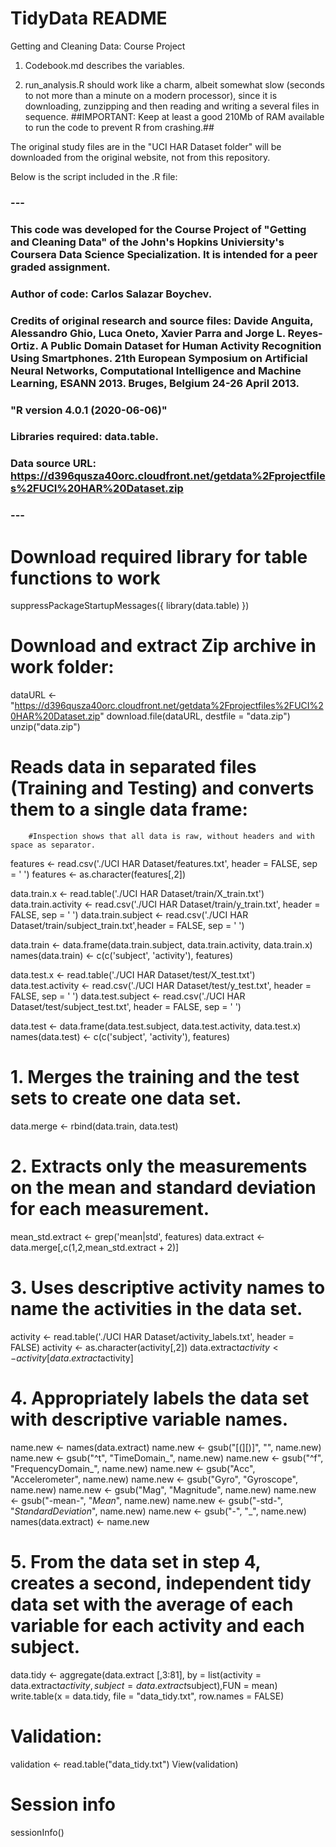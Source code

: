 # TidyData README
Getting and Cleaning Data: Course Project

1. Codebook.md describes the variables.

2. run_analysis.R should work like a charm, albeit somewhat slow (seconds to not more than a minute on a modern processor), since it is downloading, zunzipping and then reading and writing a several files in sequence.
##IMPORTANT: Keep at least a good 210Mb of RAM available to run the code to prevent R from crashing.##

The original study files are in the "UCI HAR Dataset folder" will be downloaded from the original website, not from this repository.

Below is the script included in the .R file:

### ---
### This code was developed for the Course Project of "Getting and Cleaning Data" of the John's Hopkins Univiersity's Coursera Data Science Specialization. It is intended for a peer graded assignment.
### Author of code: Carlos Salazar Boychev.
### Credits of original research and source files: Davide Anguita, Alessandro Ghio, Luca Oneto, Xavier Parra and Jorge L. Reyes-Ortiz. A Public Domain Dataset for Human Activity Recognition Using Smartphones. 21th European Symposium on Artificial Neural Networks, Computational Intelligence and Machine Learning, ESANN 2013. Bruges, Belgium 24-26 April 2013. 
### "R version 4.0.1 (2020-06-06)"
### Libraries required: data.table.
### Data source URL: https://d396qusza40orc.cloudfront.net/getdata%2Fprojectfiles%2FUCI%20HAR%20Dataset.zip
### ---

# Download required library for table functions to work
suppressPackageStartupMessages({
        library(data.table)
})

# Download and extract Zip archive in work folder:
dataURL <- "https://d396qusza40orc.cloudfront.net/getdata%2Fprojectfiles%2FUCI%20HAR%20Dataset.zip"
download.file(dataURL, destfile = "data.zip")
unzip("data.zip")

# Reads data in separated files (Training and Testing) and converts them to a single data frame:
        #Inspection shows that all data is raw, without headers and with space as separator.
features <- read.csv('./UCI HAR Dataset/features.txt', header = FALSE, sep = ' ')
features <- as.character(features[,2])

data.train.x <- read.table('./UCI HAR Dataset/train/X_train.txt')
data.train.activity <- read.csv('./UCI HAR Dataset/train/y_train.txt', header = FALSE, sep = ' ')
data.train.subject <- read.csv('./UCI HAR Dataset/train/subject_train.txt',header = FALSE, sep = ' ')

data.train <-  data.frame(data.train.subject, data.train.activity, data.train.x)
names(data.train) <- c(c('subject', 'activity'), features)

data.test.x <- read.table('./UCI HAR Dataset/test/X_test.txt')
data.test.activity <- read.csv('./UCI HAR Dataset/test/y_test.txt', header = FALSE, sep = ' ')
data.test.subject <- read.csv('./UCI HAR Dataset/test/subject_test.txt', header = FALSE, sep = ' ')

data.test <-  data.frame(data.test.subject, data.test.activity, data.test.x)
names(data.test) <- c(c('subject', 'activity'), features)

# 1. Merges the training and the test sets to create one data set.
data.merge <- rbind(data.train, data.test)

# 2. Extracts only the measurements on the mean and standard deviation for each measurement.
mean_std.extract <- grep('mean|std', features)
data.extract <- data.merge[,c(1,2,mean_std.extract + 2)]

# 3. Uses descriptive activity names to name the activities in the data set.
activity <- read.table('./UCI HAR Dataset/activity_labels.txt', header = FALSE)
activity <- as.character(activity[,2])
data.extract$activity <- activity[data.extract$activity]

# 4. Appropriately labels the data set with descriptive variable names.
name.new <- names(data.extract)
name.new <- gsub("[(][)]", "", name.new)
name.new <- gsub("^t", "TimeDomain_", name.new)
name.new <- gsub("^f", "FrequencyDomain_", name.new)
name.new <- gsub("Acc", "Accelerometer", name.new)
name.new <- gsub("Gyro", "Gyroscope", name.new)
name.new <- gsub("Mag", "Magnitude", name.new)
name.new <- gsub("-mean-", "_Mean_", name.new)
name.new <- gsub("-std-", "_StandardDeviation_", name.new)
name.new <- gsub("-", "_", name.new)
names(data.extract) <- name.new

# 5. From the data set in step 4, creates a second, independent tidy data set with the average of each variable for each activity and each subject.
data.tidy <- aggregate(data.extract [,3:81], by = list(activity = data.extract$activity, subject = data.extract$subject),FUN = mean)
write.table(x = data.tidy, file = "data_tidy.txt", row.names = FALSE)

# Validation:
validation <- read.table("data_tidy.txt")
View(validation)

# Session info
sessionInfo()
